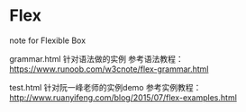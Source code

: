 # Flex
note for Flexible Box

grammar.html 针对语法做的实例
参考语法教程：https://www.runoob.com/w3cnote/flex-grammar.html

test.html 针对阮一峰老师的实例demo
参考实例教程：http://www.ruanyifeng.com/blog/2015/07/flex-examples.html
